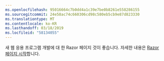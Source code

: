 ```yaml
---
ms.openlocfilehash: 95016664c7b0dd4a1c39e7be0b8261e558286155
ms.sourcegitcommit: 24e58ac74c660306cd98c580eb5cb9e87d823330
ms.translationtype: MT
ms.contentlocale: ko-KR
ms.lasthandoff: 03/18/2019
ms.locfileid: "58134055"
---
```

새 웹 응용 프로그램 개발에 대 한 Razor 페이지 것이 좋습니다. 자세한 내용은 [Razor 페이지 시작](/aspnet/core/tutorials/razor-pages/razor-pages-start)합니다.